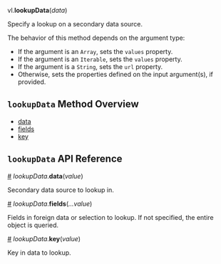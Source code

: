 vl.<b>lookupData</b>(<em>data</em>)

Specify a lookup on a secondary data source.

The behavior of this method depends on the argument type:

- If the argument is an <code>Array</code>, sets the <code>values</code> property.
- If the argument is an <code>Iterable</code>, sets the <code>values</code> property.
- If the argument is a <code>String</code>, sets the <code>url</code> property.
- Otherwise, sets the properties defined on the input argument(s), if provided.

## <code>lookupData</code> Method Overview

* <a href="#data">data</a>
* <a href="#fields">fields</a>
* <a href="#key">key</a>

## <code>lookupData</code> API Reference

<a id="data" href="#data">#</a>
<em>lookupData</em>.<b>data</b>(<em>value</em>)

Secondary data source to lookup in.

<a id="fields" href="#fields">#</a>
<em>lookupData</em>.<b>fields</b>(<em>...value</em>)

Fields in foreign data or selection to lookup. If not specified, the entire object is queried.

<a id="key" href="#key">#</a>
<em>lookupData</em>.<b>key</b>(<em>value</em>)

Key in data to lookup.


